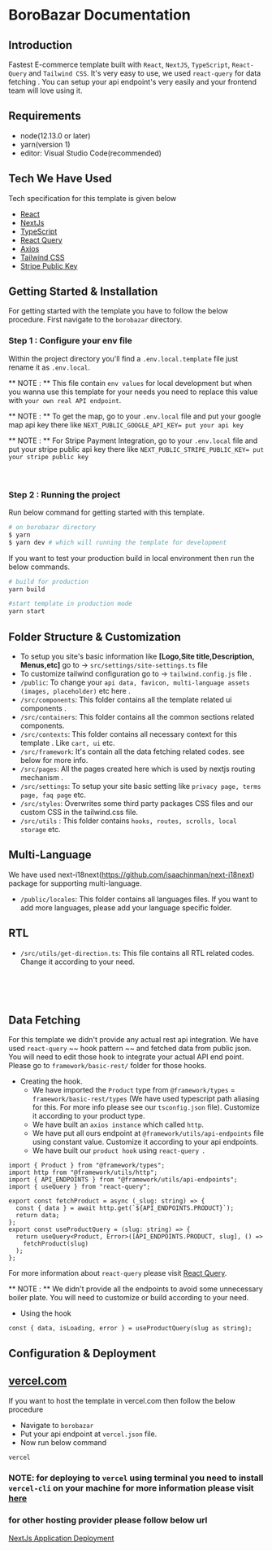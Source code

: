 # BoroBazar Documentation

## Introduction

Fastest E-commerce template built with `React`, `NextJS`, `TypeScript`, `React-Query` and `Tailwind CSS`. It's very easy to use, we used `react-query` for data fetching . You can setup your api endpoint's very easily and your frontend team will love using it.

## Requirements

- node(12.13.0 or later)
- yarn(version 1)
- editor: Visual Studio Code(recommended)

## Tech We Have Used

Tech specification for this template is given below

- [React](https://reactjs.org/)
- [NextJs](https://nextjs.org/)
- [TypeScript](https://www.typescriptlang.org/)
- [React Query](https://react-query.tanstack.com/)
- [Axios](https://axios-http.com/)
- [Tailwind CSS](https://tailwindcss.com/)
- [Stripe Public Key ](https://stripe.com/docs/keys)

## Getting Started & Installation

For getting started with the template you have to follow the below procedure. First navigate to the `borobazar` directory.

### Step 1 : Configure your env file

Within the project directory you'll find a `.env.local.template` file just rename it as `.env.local`.

** NOTE : ** This file contain `env values` for local development but when you wanna use this template for your needs you need to replace this value with `your own real API endpoint`.

** NOTE : ** To get the map, go to your `.env.local` file and put your google map api key there like `NEXT_PUBLIC_GOOGLE_API_KEY= put your api key`

** NOTE : ** For Stripe Payment Integration, go to your `.env.local` file and put your stripe public api key there like `NEXT_PUBLIC_STRIPE_PUBLIC_KEY= put your stripe public key`
<br/>
<br/>
<br/>

### Step 2 : Running the project

Run below command for getting started with this template.

```bash
# on borobazar directory
$ yarn
$ yarn dev # which will running the template for development
```

If you want to test your production build in local environment then run the below commands.

```bash
# build for production
yarn build

#start template in production mode
yarn start
```

## Folder Structure & Customization

- To setup you site's basic information like **[Logo,Site title,Description, Menus,etc]** go to -> `src/settings/site-settings.ts` file
- To customize tailwind configuration go to -> `tailwind.config.js` file .
- `/public`: To change your `api data, favicon, multi-language assets (images, placeholder)` etc here .
- `/src/components`: This folder contains all the template related ui components .
- `/src/containers`: This folder contains all the common sections related components.
- `/src/contexts`: This folder contains all necessary context for this template . Like `cart, ui` etc.
- `/src/framework`: It's contain all the data fetching related codes. see below for more info.
- `/src/pages`: All the pages created here which is used by nextjs routing mechanism .
- `/src/settings`: To setup your site basic setting like `privacy page, terms page, faq page` etc.
- `/src/styles`: Overwrites some third party packages CSS files and our custom CSS in the tailwind.css file.
- `/src/utils` : This folder contains `hooks, routes, scrolls, local storage` etc.

## Multi-Language

We have used next-i18next(https://github.com/isaachinman/next-i18next) package for supporting multi-language.

- `/public/locales`: This folder contains all languages files. If you want to add more languages, please add your language specific folder.

## RTL

- `/src/utils/get-direction.ts`: This file contains all RTL related codes. Change it according to your need.

<br/>
<br/>
<br/>

## Data Fetching

For this template we didn't provide any actual rest api integration. We have used `react-query` ~~ hook pattern ~~ and fetched data from public json. You will need to edit those hook to integrate your actual API end point. Please go to `framework/basic-rest/` folder for those hooks.

- Creating the hook.
  - We have imported the `Product` type from `@framework/types` = `framework/basic-rest/types` (We have used typescript path aliasing for this. For more info please see our `tsconfig.json` file). Customize it according to your product type.
  - We have built an `axios instance` which called `http`.
  - We have put all ours endpoint at `@framework/utils/api-endpoints` file using constant value. Customize it according to your api endpoints.
  - We have built our `product hook` using `react-query `.

```tsx
import { Product } from "@framework/types";
import http from "@framework/utils/http";
import { API_ENDPOINTS } from "@framework/utils/api-endpoints";
import { useQuery } from "react-query";

export const fetchProduct = async (_slug: string) => {
  const { data } = await http.get(`${API_ENDPOINTS.PRODUCT}`);
  return data;
};
export const useProductQuery = (slug: string) => {
  return useQuery<Product, Error>([API_ENDPOINTS.PRODUCT, slug], () =>
    fetchProduct(slug)
  );
};
```

For more information about `react-query` please visit [React Query](https://react-query.tanstack.com/).

** NOTE : ** We didn't provide all the endpoints to avoid some unnecessary boiler plate. You will need to customize or build according to your need.

- Using the hook

```tsx
const { data, isLoading, error } = useProductQuery(slug as string);
```

## Configuration & Deployment

## [vercel.com](https://vercel.com/)

If you want to host the template in vercel.com then follow the below procedure

- Navigate to `borobazar`
- Put your api endpoint at `vercel.json` file.
- Now run below command

```bash
vercel
```

### NOTE: for deploying to `vercel` using terminal you need to install `vercel-cli` on your machine for more information please visit [here](https://vercel.com/docs/cli?query=cli#introduction/vercel-cli-reference)

### for other hosting provider please follow below url

[NextJs Application Deployment](https://nextjs.org/docs/deployment)
